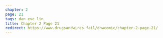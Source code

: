 ```yaml
---
chapter: 2
page: 21
tags: dan eve lin
title: Chapter 2 Page 21
redirect: https://www.drugsandwires.fail/dnwcomic/chapter-2-page-21/
---
```

